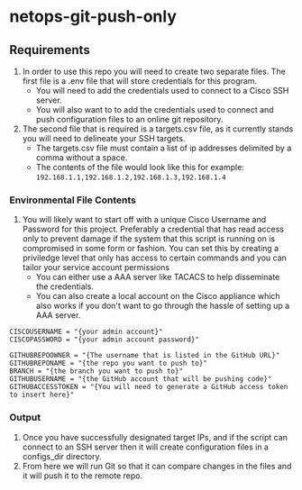 # netops-git-push-only

## Requirements
1. In order to use this repo you will need to create two separate files.
The first file is a .env file that will store credentials for this program.
   + You will need to add the credentials used to connect to a Cisco SSH server.  
   + You will also want to to add the credentials used to connect and push configuration files to an online git repository.  
2. The second file that is required is a targets.csv file, as it currently stands you will need to delineate your SSH targets.  
   + The targets.csv file must contain a list of ip addresses delimited by a comma without a space. 
   + The contents of the file would look like this for example:  
   ```192.168.1.1,192.168.1.2,192.168.1.3,192.168.1.4```
 
### Environmental File Contents
1. You will likely want to start off with a unique Cisco Username and Password for this project. Preferably a credential that has read access only to prevent damage if the system that this script is running on is compromised in some form or fashion. You can set this by creating a priviledge level that only has access to certain commands and you can tailor your service account permissions
   + You can either use a AAA server like TACACS to help disseminate the credentials.
   + You can also create a local account on the Cisco appliance which also works if you don't want to go through the hassle of setting up a AAA server.  
```
CISCOUSERNAME = "{your admin account}"
CISCOPASSWORD = "{your admin account password}"

GITHUBREPOOWNER = "{The username that is listed in the GitHub URL}"
GITHUBREPONAME = "{the repo you want to push to}"
BRANCH = "{the branch you want to push to}"
GITHUBUSERNAME = "{the GitHub account that will be pushing code}"
GITHUBACCESSTOKEN = "{You will need to generate a GitHub access token to insert here}"
```

### Output
1. Once you have successfully designated target IPs, and if the script can connect to an SSH server then it will create configuration files in a configs_dir directory.
2. From here we will run Git so that it can compare changes in the files and it will push it to the remote repo.